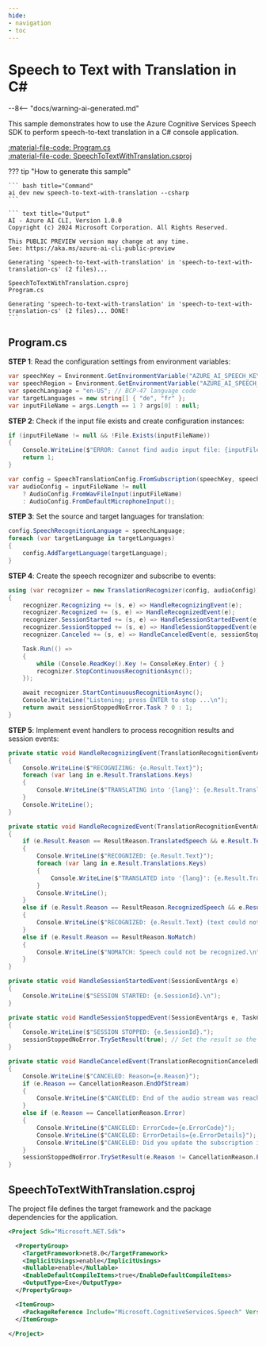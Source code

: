 ```yaml
---
hide:
- navigation
- toc
---
```

# Speech to Text with Translation in C\#

--8<-- "docs/warning-ai-generated.md"

This sample demonstrates how to use the Azure Cognitive Services Speech SDK to perform speech-to-text translation in a C# console application.

[:material-file-code: Program.cs](./samples/speech-to-text-with-translation-cs/Program.cs)  
[:material-file-code: SpeechToTextWithTranslation.csproj](./samples/speech-to-text-with-translation-cs/SpeechToTextWithTranslation.csproj)  

??? tip "How to generate this sample"

    ``` bash title="Command"
    ai dev new speech-to-text-with-translation --csharp
    ```

    ``` text title="Output"
    AI - Azure AI CLI, Version 1.0.0
    Copyright (c) 2024 Microsoft Corporation. All Rights Reserved.

    This PUBLIC PREVIEW version may change at any time.
    See: https://aka.ms/azure-ai-cli-public-preview

    Generating 'speech-to-text-with-translation' in 'speech-to-text-with-translation-cs' (2 files)...

    SpeechToTextWithTranslation.csproj
    Program.cs

    Generating 'speech-to-text-with-translation' in 'speech-to-text-with-translation-cs' (2 files)... DONE!
    ```

## Program.cs

**STEP 1**: Read the configuration settings from environment variables:

``` csharp title="Program.cs"
var speechKey = Environment.GetEnvironmentVariable("AZURE_AI_SPEECH_KEY") ?? "<insert your Speech Service API key here>";
var speechRegion = Environment.GetEnvironmentVariable("AZURE_AI_SPEECH_REGION") ?? "<insert your Speech Service region here>";
var speechLanguage = "en-US"; // BCP-47 language code
var targetLanguages = new string[] { "de", "fr" };
var inputFileName = args.Length == 1 ? args[0] : null;
```

**STEP 2**: Check if the input file exists and create configuration instances:

``` csharp title="Program.cs"
if (inputFileName != null && !File.Exists(inputFileName))
{
    Console.WriteLine($"ERROR: Cannot find audio input file: {inputFileName}");
    return 1;
}

var config = SpeechTranslationConfig.FromSubscription(speechKey, speechRegion);
var audioConfig = inputFileName != null
    ? AudioConfig.FromWavFileInput(inputFileName)
    : AudioConfig.FromDefaultMicrophoneInput();
```

**STEP 3**: Set the source and target languages for translation:

``` csharp title="Program.cs"
config.SpeechRecognitionLanguage = speechLanguage;
foreach (var targetLanguage in targetLanguages)
{
    config.AddTargetLanguage(targetLanguage);
}
```

**STEP 4**: Create the speech recognizer and subscribe to events:

``` csharp title="Program.cs"
using (var recognizer = new TranslationRecognizer(config, audioConfig))
{
    recognizer.Recognizing += (s, e) => HandleRecognizingEvent(e);
    recognizer.Recognized += (s, e) => HandleRecognizedEvent(e);
    recognizer.SessionStarted += (s, e) => HandleSessionStartedEvent(e);
    recognizer.SessionStopped += (s, e) => HandleSessionStoppedEvent(e, sessionStoppedNoError);
    recognizer.Canceled += (s, e) => HandleCanceledEvent(e, sessionStoppedNoError);

    Task.Run(() =>
    {
        while (Console.ReadKey().Key != ConsoleKey.Enter) { }
        recognizer.StopContinuousRecognitionAsync();
    });

    await recognizer.StartContinuousRecognitionAsync();
    Console.WriteLine("Listening; press ENTER to stop ...\n");
    return await sessionStoppedNoError.Task ? 0 : 1;
}
```

**STEP 5**: Implement event handlers to process recognition results and session events:

``` csharp title="Program.cs"
private static void HandleRecognizingEvent(TranslationRecognitionEventArgs e)
{
    Console.WriteLine($"RECOGNIZING: {e.Result.Text}");
    foreach (var lang in e.Result.Translations.Keys)
    {
        Console.WriteLine($"TRANSLATING into '{lang}': {e.Result.Translations[lang]}");
    }
    Console.WriteLine();
}

private static void HandleRecognizedEvent(TranslationRecognitionEventArgs e)
{
    if (e.Result.Reason == ResultReason.TranslatedSpeech && e.Result.Text.Length != 0)
    {
        Console.WriteLine($"RECOGNIZED: {e.Result.Text}");
        foreach (var lang in e.Result.Translations.Keys)
        {
            Console.WriteLine($"TRANSLATED into '{lang}': {e.Result.Translations[lang]}");
        }
        Console.WriteLine();
    }
    else if (e.Result.Reason == ResultReason.RecognizedSpeech && e.Result.Text.Length != 0)
    {
        Console.WriteLine($"RECOGNIZED: {e.Result.Text} (text could not be translated)");
    }
    else if (e.Result.Reason == ResultReason.NoMatch)
    {
        Console.WriteLine($"NOMATCH: Speech could not be recognized.\n");
    }
}

private static void HandleSessionStartedEvent(SessionEventArgs e)
{
    Console.WriteLine($"SESSION STARTED: {e.SessionId}.\n");
}

private static void HandleSessionStoppedEvent(SessionEventArgs e, TaskCompletionSource<bool> sessionStoppedNoError)
{
    Console.WriteLine($"SESSION STOPPED: {e.SessionId}.");
    sessionStoppedNoError.TrySetResult(true); // Set the result so the main thread can exit
}

private static void HandleCanceledEvent(TranslationRecognitionCanceledEventArgs e, TaskCompletionSource<bool> sessionStoppedNoError)
{
    Console.WriteLine($"CANCELED: Reason={e.Reason}");
    if (e.Reason == CancellationReason.EndOfStream)
    {
        Console.WriteLine($"CANCELED: End of the audio stream was reached.");
    }
    else if (e.Reason == CancellationReason.Error)
    {
        Console.WriteLine($"CANCELED: ErrorCode={e.ErrorCode}");
        Console.WriteLine($"CANCELED: ErrorDetails={e.ErrorDetails}");
        Console.WriteLine($"CANCELED: Did you update the subscription info?");
    }
    sessionStoppedNoError.TrySetResult(e.Reason != CancellationReason.Error);
}
```

## SpeechToTextWithTranslation.csproj

The project file defines the target framework and the package dependencies for the application.

``` xml title="SpeechToTextWithTranslation.csproj"
<Project Sdk="Microsoft.NET.Sdk">

  <PropertyGroup>
    <TargetFramework>net8.0</TargetFramework>
    <ImplicitUsings>enable</ImplicitUsings>
    <Nullable>enable</Nullable>
    <EnableDefaultCompileItems>true</EnableDefaultCompileItems>
    <OutputType>Exe</OutputType>
  </PropertyGroup>

  <ItemGroup>
    <PackageReference Include="Microsoft.CognitiveServices.Speech" Version="1.35.0" />
  </ItemGroup>

</Project>
```